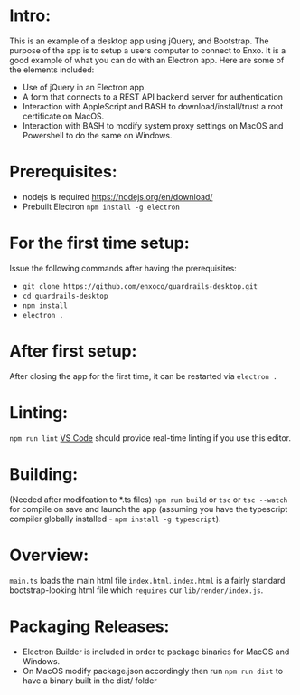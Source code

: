 Intro:
======
This is an example of a desktop app using jQuery, and Bootstrap.  The purpose of the app is to setup a users computer to connect to Enxo.  It is a good example of what you can do with an Electron app.  Here are some of the elements included:

* Use of jQuery in an Electron app.
* A form that connects to a REST API backend server for authentication
* Interaction with AppleScript and BASH to download/install/trust a root certificate on MacOS.
* Interaction with BASH to modify system proxy settings on MacOS and Powershell to do the same on Windows.

Prerequisites:
==============
* nodejs is required https://nodejs.org/en/download/
* Prebuilt Electron `npm install -g electron`

For the first time setup:
=========================
Issue the following commands after having the prerequisites:
* `git clone https://github.com/enxoco/guardrails-desktop.git`
* `cd guardrails-desktop`
* `npm install`
* `electron .`

After first setup:
==================
After closing the app for the first time, it can be restarted via `electron .`

Linting:
========
`npm run lint`
[VS Code](https://code.visualstudio.com/download) should provide real-time linting if you use this editor.

Building:
=========
(Needed after modifcation to *.ts files) `npm run build` or `tsc` or `tsc --watch` for compile on save and launch the app (assuming you have the typescript compiler globally installed - `npm install -g typescript`).

Overview:
=========
`main.ts` loads the main html file `index.html`.  `index.html` is a fairly standard bootstrap-looking html file which
`requires` our `lib/render/index.js`.

Packaging Releases:
==============
* Electron Builder is included in order to package binaries for MacOS and Windows.
* On MacOS modify package.json accordingly then run `npm run dist` to have a binary built in the dist/ folder

